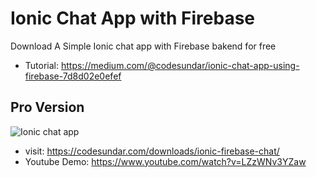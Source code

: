 # Ionic Chat App with Firebase
Download A Simple Ionic chat app with Firebase bakend for free

- Tutorial: https://medium.com/@codesundar/ionic-chat-app-using-firebase-7d8d02e0efef

## Pro Version
![Ionic chat app](https://cdn-images-1.medium.com/max/1400/1*B3OD63f-jpeXlinkmLSoeA.jpeg)
- visit: https://codesundar.com/downloads/ionic-firebase-chat/
- Youtube Demo: https://www.youtube.com/watch?v=LZzWNv3YZaw
